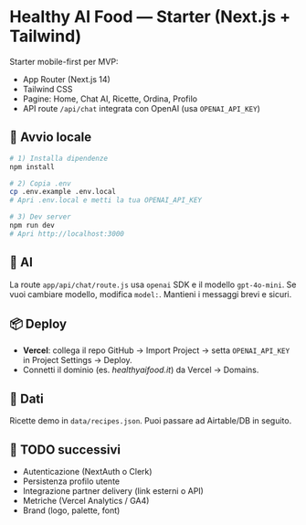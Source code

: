 # Healthy AI Food — Starter (Next.js + Tailwind)

Starter mobile-first per MVP:

- App Router (Next.js 14)
- Tailwind CSS
- Pagine: Home, Chat AI, Ricette, Ordina, Profilo
- API route `/api/chat` integrata con OpenAI (usa `OPENAI_API_KEY`)

## 🚀 Avvio locale

```bash
# 1) Installa dipendenze
npm install

# 2) Copia .env
cp .env.example .env.local
# Apri .env.local e metti la tua OPENAI_API_KEY

# 3) Dev server
npm run dev
# Apri http://localhost:3000
```

## 🧠 AI
La route `app/api/chat/route.js` usa `openai` SDK e il modello `gpt-4o-mini`.
Se vuoi cambiare modello, modifica `model:`. Mantieni i messaggi brevi e sicuri.

## 📦 Deploy
- **Vercel**: collega il repo GitHub → Import Project → setta `OPENAI_API_KEY` in Project Settings → Deploy.
- Connetti il dominio (es. *healthyaifood.it*) da Vercel → Domains.

## 📇 Dati
Ricette demo in `data/recipes.json`. Puoi passare ad Airtable/DB in seguito.

## 📌 TODO successivi
- Autenticazione (NextAuth o Clerk)
- Persistenza profilo utente
- Integrazione partner delivery (link esterni o API)
- Metriche (Vercel Analytics / GA4)
- Brand (logo, palette, font)
